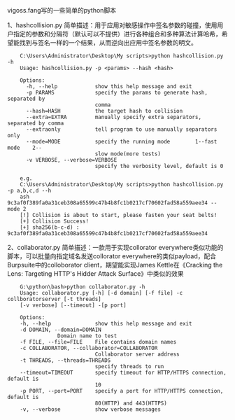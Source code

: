 ﻿vigoss.fang写的一些简单的python脚本

1、hashcollision.py
简单描述：用于应用对敏感操作中签名参数的碰撞，使用用户指定的参数和分隔符（默认可以不提供）进行各种组合和多种算法计算哈希，希望能找到与签名一样的一个结果，从而逆向出应用中签名参数的明文。

		C:\Users\Administrator\Desktop\My scripts>python hashcollision.py -h
		Usage: hashcollision.py -p <params> --hash <hash>

		Options:
		  -h, --help            show this help message and exit
		  -p PARAMS             specify the params to generate hash, separated by
		                        comma
		  --hash=HASH           the target hash to collision
		  --extra=EXTRA         manually specify extra separators, separated by comma
		  --extraonly           tell program to use manually separators only
		  --mode=MODE           specify the running mode        1--fast mode    2--
		                        slow mode(more tests)
		  -v VERBOSE, --verbose=VERBOSE
		                        specify the verbosity level, default is 0

		e.g.
		C:\Users\Administrator\Desktop\My scripts>python hashcollision.py -p a,b,c,d --h
		ash 9c3af0f389fa0a31ceb308a65599c47b4b8fc1b0217cf70602fad58a559aee34 --mode 2
		[!] Collision is about to start, please fasten your seat belts!
		[+] Collision Success!
		[+] sha256(b-c-d) : 9c3af0f389fa0a31ceb308a65599c47b4b8fc1b0217cf70602fad58a559aee34



2、collaborator.py
简单描述：一款用于实现collorator everywhere类似功能的脚本，可以批量向指定域名发送collorator everywhere的类似payload，配合Burpsuite中的colloborator client，期望能实现James Kettle在《Cracking the Lens: Targeting HTTP's Hidder Attack Surface》中类似的效果

		G:\python\bash>python collaborator.py -h
		Usage: collaborator.py [-h] [-d domain] [-f file] -c collboratorserver [-t threads] 
		[-v verbose] [--timeout] -[p port]

		Options:
  		-h, --help            	show this help message and exit
  		-d DOMAIN, --domain=DOMAIN 						
					Domain name to test
  		-f FILE, --file=FILE  	File contains domain names
  		-c COLLABORATOR, --collaborator=COLLABORATOR
                        		Collaborator server address
  		-t THREADS, --threads=THREADS
                        		specify threads to run
  		--timeout=TIMEOUT     	specify timeout for HTTP/HTTPS connection, default is
                        		10
  		-p PORT, --port=PORT  	specify a port for HTTP/HTTPS connection, default is
                        		80(HTTP) and 443(HTTPS)
  		-v, --verbose         	show verbose messages
